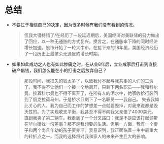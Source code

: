 # 总结
- 不要过于相信自己的决定，因为很多时候有我们没有看到的情况。
  > 但我大错特错了/在经历了一段延迟期后，美国经济对美联储的努力做出了回应，以一种无通胀的方式复兴。换言之，在通胀率下降的同时经济增长加速。股市开始了一轮大牛市。在接下来的18年里，美国经济经历了一段历史上最繁荣无通胀的增长时期。
- 如果如此成功之人也有如此惨痛之时，在从业8年后，立业成家后打击到直接破产借钱，我们怎么能在小的打击之后放弃自己？
  > 那段时间，我损失的钱太多了，以致我付不起与我共事的人们的工资了。我不得不让他们一个接一个地离开，只剩下两名职员——我和科尔曼。接着科尔曼也不得不离开了，在所有人的泪水中，她家收拾行装回到了俄克拉荷马州。于是桥水只剩下了一名职员——我自己。
  > 失去我如此关心的人，我为自己而工作的梦想差一点就要毁掉，对我来说都是毁灭性的。为了实现收支平衡，我甚至不得不向我父亲借了4000美元，直到我卖了第二辆车。我走到了一个分叉路口：我是不是应该打起领带在华尔街找一份差事？那不是我想要的生活。但另一方面，我有一个妻子和两个尚且年幼的孩子要养活。我意识到，我正面临着一生中最重大的转折点之一，而我的选择将对我和家人的未来产生巨大的影响。